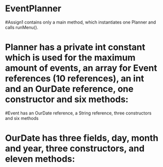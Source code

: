# EventPlanner
#Assign1 contains only a main method, which instantiates one Planner and calls runMenu(). 
# Planner has a private int constant which is used for the maximum amount of events, an array for Event references (10 references), an int and an OurDate reference, one constructor and six methods:
#Event has an OurDate reference, a String reference, three constructors and six methods
# OurDate has three fields, day, month and year, three constructors, and eleven methods: 

